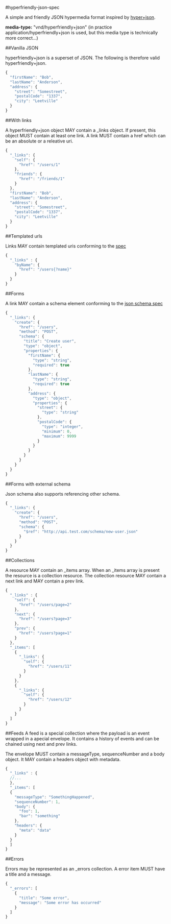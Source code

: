 #hyperfriendly-json-spec

A simple and friendly JSON hypermedia format inspired by [hyper+json](https://github.com/cainus/hyper-json-spec).

**media-type:** "vnd/hyperfriendly+json" (in practice application/hyperfriendly+json is used, but this media type is technically more correct...)

##Vanilla JSON

hyperfriendly+json is a superset of JSON. The following is therefore valid hyperfriendly+json.

```javascript
{
  "firstName": "Bob",
  "lastName": "Anderson",
  "address": {
    "street": "Somestreet",
    "postalCode": "1337",
    "city": "Leetville"
  }
}
```

##With links

A hyperfriendly+json object MAY contain a _links object. If present, this object MUST contain at least one link. A link MUST contain a href which can be an absolute or a releative uri.

```javascript
{
  "_links": {
    "self": {
      "href": "/users/1"
    },
    "friends": {
      "href": "/friends/1"
    }
  },
  "firstName": "Bob",
  "lastName": "Anderson",
  "address": {
    "street": "Somestreet",
    "postalCode": "1337",
    "city": "Leetville"
  }
}
```

##Templated urls

Links MAY contain templated uris conforming to the [spec](http://tools.ietf.org/html/rfc6570)

```javascript
{
  "_links" : {
    "byName": {
      "href": "/users{?name}"
    }
  }
}
```

##Forms

A link MAY contain a schema element conforming to the [json schema spec](http://json-schema.org/)

```javascript
{
  "_links": {
    "create": {
      "href": "/users",
      "method": "POST",
      "schema": {
        "title": "Create user",
        "type": "object",
        "properties": {
          "firstName": {
            "type": "string",
            "required": true
          },
          "lastName": {
            "type": "string",
            "required": true
          },
          "address": {
            "type": "object",
            "properties": {
              "street": {
                "type": "string"
              },
              "postalCode": {
                "type": "integer",
                "minimum": 0,
                "maximum": 9999
              }
            }
          }
        }
      }
    }
  }
}
```

##Forms with external schema

Json schema also supports referencing other schema.

```javascript
{
  "_links": {
    "create": {
      "href": "/users",
      "method": "POST",
      "schema": {
        "$ref": "http://api.test.com/schema/new-user.json"
      }
    }
  }
}
```

##Collections

A resource MAY contain an _items array. When an _items array is present the resource is a collection resource. The collection resource MAY contain a next link and MAY contain a prev link.

```javascript
{
  "_links" : {
    "self": {
      "href": "/users/page=2"
    },
    "next": {
      "href": "/users?page=3"
    },
    "prev": {
      "href": "/users?page=1"
    }
  },
  "_items": [
    {
      "_links": {
        "self": {
          "href": "/users/11"
        }
      }
    },
    {
      "_links": {
        "self": {
          "href": "/users/12"
        }
      }
    }
  ]
}
```

##Feeds
A feed is a special collection where the payload is an event wrapped in a apecial envelope. It contains a history of events and can be chained using next and prev links.

The envelope MUST contain a messageType, sequenceNumber and a body object. It MAY contain a headers object with metadata.

```javascript
{
  "_links" : {
  //...
  },
  "_items": [
  {
    "messageType": "SomethingHappened",
    "sequenceNumber": 1,
    "body": {
      "foo": 1,
      "bar": "something"
    },
    "headers": {
      "meta": "data"
    }
  }
  ]
}
```

##Errors

Errors may be represented as an _errors collection. A error item MUST have a title and a message.

```javascript
{
  "_errors": [
    {
      "title": "Some error",
      "message": "Some error has occurred"
    }
  ]
}
```

